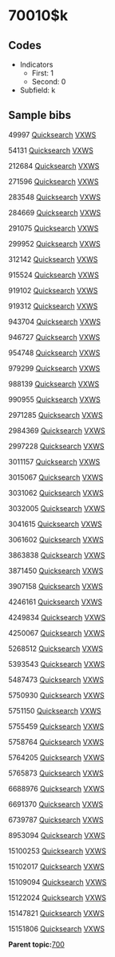 # 70010$k

## Codes

-   Indicators
    -   First: 1
    -   Second: 0
-   Subfield: k

## Sample bibs

49997 [Quicksearch](https://search.library.yale.edu/catalog/49997) [VXWS](http://prodorbis.library.yale.edu:7014/vxws/GetHoldingsService?bibId=49997)

54131 [Quicksearch](https://search.library.yale.edu/catalog/54131) [VXWS](http://prodorbis.library.yale.edu:7014/vxws/GetHoldingsService?bibId=54131)

212684 [Quicksearch](https://search.library.yale.edu/catalog/212684) [VXWS](http://prodorbis.library.yale.edu:7014/vxws/GetHoldingsService?bibId=212684)

271596 [Quicksearch](https://search.library.yale.edu/catalog/271596) [VXWS](http://prodorbis.library.yale.edu:7014/vxws/GetHoldingsService?bibId=271596)

283548 [Quicksearch](https://search.library.yale.edu/catalog/283548) [VXWS](http://prodorbis.library.yale.edu:7014/vxws/GetHoldingsService?bibId=283548)

284669 [Quicksearch](https://search.library.yale.edu/catalog/284669) [VXWS](http://prodorbis.library.yale.edu:7014/vxws/GetHoldingsService?bibId=284669)

291075 [Quicksearch](https://search.library.yale.edu/catalog/291075) [VXWS](http://prodorbis.library.yale.edu:7014/vxws/GetHoldingsService?bibId=291075)

299952 [Quicksearch](https://search.library.yale.edu/catalog/299952) [VXWS](http://prodorbis.library.yale.edu:7014/vxws/GetHoldingsService?bibId=299952)

312142 [Quicksearch](https://search.library.yale.edu/catalog/312142) [VXWS](http://prodorbis.library.yale.edu:7014/vxws/GetHoldingsService?bibId=312142)

915524 [Quicksearch](https://search.library.yale.edu/catalog/915524) [VXWS](http://prodorbis.library.yale.edu:7014/vxws/GetHoldingsService?bibId=915524)

919102 [Quicksearch](https://search.library.yale.edu/catalog/919102) [VXWS](http://prodorbis.library.yale.edu:7014/vxws/GetHoldingsService?bibId=919102)

919312 [Quicksearch](https://search.library.yale.edu/catalog/919312) [VXWS](http://prodorbis.library.yale.edu:7014/vxws/GetHoldingsService?bibId=919312)

943704 [Quicksearch](https://search.library.yale.edu/catalog/943704) [VXWS](http://prodorbis.library.yale.edu:7014/vxws/GetHoldingsService?bibId=943704)

946727 [Quicksearch](https://search.library.yale.edu/catalog/946727) [VXWS](http://prodorbis.library.yale.edu:7014/vxws/GetHoldingsService?bibId=946727)

954748 [Quicksearch](https://search.library.yale.edu/catalog/954748) [VXWS](http://prodorbis.library.yale.edu:7014/vxws/GetHoldingsService?bibId=954748)

979299 [Quicksearch](https://search.library.yale.edu/catalog/979299) [VXWS](http://prodorbis.library.yale.edu:7014/vxws/GetHoldingsService?bibId=979299)

988139 [Quicksearch](https://search.library.yale.edu/catalog/988139) [VXWS](http://prodorbis.library.yale.edu:7014/vxws/GetHoldingsService?bibId=988139)

990955 [Quicksearch](https://search.library.yale.edu/catalog/990955) [VXWS](http://prodorbis.library.yale.edu:7014/vxws/GetHoldingsService?bibId=990955)

2971285 [Quicksearch](https://search.library.yale.edu/catalog/2971285) [VXWS](http://prodorbis.library.yale.edu:7014/vxws/GetHoldingsService?bibId=2971285)

2984369 [Quicksearch](https://search.library.yale.edu/catalog/2984369) [VXWS](http://prodorbis.library.yale.edu:7014/vxws/GetHoldingsService?bibId=2984369)

2997228 [Quicksearch](https://search.library.yale.edu/catalog/2997228) [VXWS](http://prodorbis.library.yale.edu:7014/vxws/GetHoldingsService?bibId=2997228)

3011157 [Quicksearch](https://search.library.yale.edu/catalog/3011157) [VXWS](http://prodorbis.library.yale.edu:7014/vxws/GetHoldingsService?bibId=3011157)

3015067 [Quicksearch](https://search.library.yale.edu/catalog/3015067) [VXWS](http://prodorbis.library.yale.edu:7014/vxws/GetHoldingsService?bibId=3015067)

3031062 [Quicksearch](https://search.library.yale.edu/catalog/3031062) [VXWS](http://prodorbis.library.yale.edu:7014/vxws/GetHoldingsService?bibId=3031062)

3032005 [Quicksearch](https://search.library.yale.edu/catalog/3032005) [VXWS](http://prodorbis.library.yale.edu:7014/vxws/GetHoldingsService?bibId=3032005)

3041615 [Quicksearch](https://search.library.yale.edu/catalog/3041615) [VXWS](http://prodorbis.library.yale.edu:7014/vxws/GetHoldingsService?bibId=3041615)

3061602 [Quicksearch](https://search.library.yale.edu/catalog/3061602) [VXWS](http://prodorbis.library.yale.edu:7014/vxws/GetHoldingsService?bibId=3061602)

3863838 [Quicksearch](https://search.library.yale.edu/catalog/3863838) [VXWS](http://prodorbis.library.yale.edu:7014/vxws/GetHoldingsService?bibId=3863838)

3871450 [Quicksearch](https://search.library.yale.edu/catalog/3871450) [VXWS](http://prodorbis.library.yale.edu:7014/vxws/GetHoldingsService?bibId=3871450)

3907158 [Quicksearch](https://search.library.yale.edu/catalog/3907158) [VXWS](http://prodorbis.library.yale.edu:7014/vxws/GetHoldingsService?bibId=3907158)

4246161 [Quicksearch](https://search.library.yale.edu/catalog/4246161) [VXWS](http://prodorbis.library.yale.edu:7014/vxws/GetHoldingsService?bibId=4246161)

4249834 [Quicksearch](https://search.library.yale.edu/catalog/4249834) [VXWS](http://prodorbis.library.yale.edu:7014/vxws/GetHoldingsService?bibId=4249834)

4250067 [Quicksearch](https://search.library.yale.edu/catalog/4250067) [VXWS](http://prodorbis.library.yale.edu:7014/vxws/GetHoldingsService?bibId=4250067)

5268512 [Quicksearch](https://search.library.yale.edu/catalog/5268512) [VXWS](http://prodorbis.library.yale.edu:7014/vxws/GetHoldingsService?bibId=5268512)

5393543 [Quicksearch](https://search.library.yale.edu/catalog/5393543) [VXWS](http://prodorbis.library.yale.edu:7014/vxws/GetHoldingsService?bibId=5393543)

5487473 [Quicksearch](https://search.library.yale.edu/catalog/5487473) [VXWS](http://prodorbis.library.yale.edu:7014/vxws/GetHoldingsService?bibId=5487473)

5750930 [Quicksearch](https://search.library.yale.edu/catalog/5750930) [VXWS](http://prodorbis.library.yale.edu:7014/vxws/GetHoldingsService?bibId=5750930)

5751150 [Quicksearch](https://search.library.yale.edu/catalog/5751150) [VXWS](http://prodorbis.library.yale.edu:7014/vxws/GetHoldingsService?bibId=5751150)

5755459 [Quicksearch](https://search.library.yale.edu/catalog/5755459) [VXWS](http://prodorbis.library.yale.edu:7014/vxws/GetHoldingsService?bibId=5755459)

5758764 [Quicksearch](https://search.library.yale.edu/catalog/5758764) [VXWS](http://prodorbis.library.yale.edu:7014/vxws/GetHoldingsService?bibId=5758764)

5764205 [Quicksearch](https://search.library.yale.edu/catalog/5764205) [VXWS](http://prodorbis.library.yale.edu:7014/vxws/GetHoldingsService?bibId=5764205)

5765873 [Quicksearch](https://search.library.yale.edu/catalog/5765873) [VXWS](http://prodorbis.library.yale.edu:7014/vxws/GetHoldingsService?bibId=5765873)

6688976 [Quicksearch](https://search.library.yale.edu/catalog/6688976) [VXWS](http://prodorbis.library.yale.edu:7014/vxws/GetHoldingsService?bibId=6688976)

6691370 [Quicksearch](https://search.library.yale.edu/catalog/6691370) [VXWS](http://prodorbis.library.yale.edu:7014/vxws/GetHoldingsService?bibId=6691370)

6739787 [Quicksearch](https://search.library.yale.edu/catalog/6739787) [VXWS](http://prodorbis.library.yale.edu:7014/vxws/GetHoldingsService?bibId=6739787)

8953094 [Quicksearch](https://search.library.yale.edu/catalog/8953094) [VXWS](http://prodorbis.library.yale.edu:7014/vxws/GetHoldingsService?bibId=8953094)

15100253 [Quicksearch](https://search.library.yale.edu/catalog/15100253) [VXWS](http://prodorbis.library.yale.edu:7014/vxws/GetHoldingsService?bibId=15100253)

15102017 [Quicksearch](https://search.library.yale.edu/catalog/15102017) [VXWS](http://prodorbis.library.yale.edu:7014/vxws/GetHoldingsService?bibId=15102017)

15109094 [Quicksearch](https://search.library.yale.edu/catalog/15109094) [VXWS](http://prodorbis.library.yale.edu:7014/vxws/GetHoldingsService?bibId=15109094)

15122024 [Quicksearch](https://search.library.yale.edu/catalog/15122024) [VXWS](http://prodorbis.library.yale.edu:7014/vxws/GetHoldingsService?bibId=15122024)

15147821 [Quicksearch](https://search.library.yale.edu/catalog/15147821) [VXWS](http://prodorbis.library.yale.edu:7014/vxws/GetHoldingsService?bibId=15147821)

15151806 [Quicksearch](https://search.library.yale.edu/catalog/15151806) [VXWS](http://prodorbis.library.yale.edu:7014/vxws/GetHoldingsService?bibId=15151806)

**Parent topic:**[700](../../tags/700/700.md)

